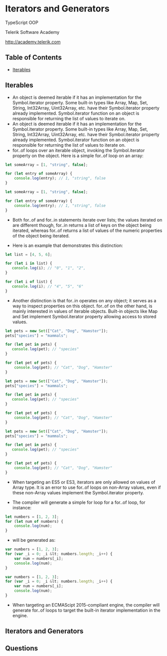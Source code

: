 <!-- section start -->
<!-- attr: { id:'', class:'slide-title', showInPresentation:true, hasScriptWrapper:true } -->
# Iterators and Generators
<article class="signature">
	<p class="signature-course">TypeScript OOP</p>
	<p class="signature-initiative">Telerik Software Academy</p>
	<a href="http://academy.telerik.com" class="signature-link">http://academy.telerik.com</a>
</div>


<!-- attr: { showInPresentation:true, hasScriptWrapper:true } -->
# Table of Contents
- [Iterables](#iterables)






<!-- section start -->
<!-- attr: { id:'iterables', class:'slide-section', showInPresentation:true, hasScriptWrapper:true } -->
<!-- # Iterables -->


<!-- attr: { showInPresentation:true, hasScriptWrapper:true } -->
# Iterables
- An object is deemed iterable if it has an implementation for the Symbol.iterator property. Some built-in types like Array, Map, Set, String, Int32Array, Uint32Array, etc. have their Symbol.iterator property already implemented. Symbol.iterator function on an object is responsible for returning the list of values to iterate on.
- An object is deemed iterable if it has an implementation for the Symbol.iterator property. Some built-in types like Array, Map, Set, String, Int32Array, Uint32Array, etc. have their Symbol.iterator property already implemented. Symbol.iterator function on an object is responsible for returning the list of values to iterate on.
- for..of loops over an iterable object, invoking the Symbol.iterator property on the object. Here is a simple for..of loop on an array:


<!-- attr: { showInPresentation:true, hasScriptWrapper:true } -->
<!-- # Iterables -->

```javascript
let someArray = [1, "string", false];

for (let entry of someArray) {
    console.log(entry); // 1, "string", false
}

```


```javascript
let someArray = [1, "string", false];

for (let entry of someArray) {
    console.log(entry); // 1, "string", false
}

```

- Both for..of and for..in statements iterate over lists; the values iterated on are different though, for..in returns a list of keys on the object being iterated, whereas for..of returns a list of values of the numeric properties of the object being iterated.


<!-- attr: { showInPresentation:true, hasScriptWrapper:true } -->
<!-- # Iterables -->
- Here is an example that demonstrates this distinction:

```javascript
let list = [4, 5, 6];

for (let i in list) {
   console.log(i); // "0", "1", "2",
}

for (let i of list) {
   console.log(i); // "4", "5", "6"
}

```

- Another distinction is that for..in operates on any object; it serves as a way to inspect properties on this object. for..of on the other hand, is mainly interested in values of iterable objects. Built-in objects like Map and Set implement Symbol.iterator property allowing access to stored values.


<!-- attr: { showInPresentation:true, hasScriptWrapper:true } -->
<!-- # Iterables -->

```javascript
let pets = new Set(["Cat", "Dog", "Hamster"]);
pets["species"] = "mammals";

for (let pet in pets) {
   console.log(pet); // "species"
}

for (let pet of pets) {
    console.log(pet); // "Cat", "Dog", "Hamster"
}

```


```javascript
let pets = new Set(["Cat", "Dog", "Hamster"]);
pets["species"] = "mammals";

for (let pet in pets) {
   console.log(pet); // "species"
}

for (let pet of pets) {
    console.log(pet); // "Cat", "Dog", "Hamster"
}

```


```javascript
let pets = new Set(["Cat", "Dog", "Hamster"]);
pets["species"] = "mammals";

for (let pet in pets) {
   console.log(pet); // "species"
}

for (let pet of pets) {
    console.log(pet); // "Cat", "Dog", "Hamster"
}

```

- When targeting an ES5 or ES3, iterators are only allowed on values of Array type. It is an error to use for..of loops on non-Array values, even if these non-Array values implement the Symbol.iterator property.


<!-- attr: { showInPresentation:true, hasScriptWrapper:true } -->
<!-- # Iterables -->
- The compiler will generate a simple for loop for a for..of loop, for instance:

```javascript
let numbers = [1, 2, 3];
for (let num of numbers) {
    console.log(num);
}

```

- will be generated as:

```javascript
var numbers = [1, 2, 3];
for (var _i = 0; _i &lt; numbers.length; _i++) {
    var num = numbers[_i];
    console.log(num);
}

```


```javascript
var numbers = [1, 2, 3];
for (var _i = 0; _i &lt; numbers.length; _i++) {
    var num = numbers[_i];
    console.log(num);
}

```

- When targeting an ECMAScipt 2015-compliant engine, the compiler will generate for..of loops to target the built-in iterator implementation in the engine.




<!-- section start -->
<!-- attr: { id:'', class:'slide-questions', showInPresentation:true, hasScriptWrapper:true } -->
# Iterators and Generators
## Questions




